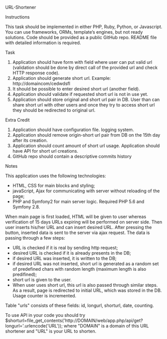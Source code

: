 URL-Shortener

Instructions

This task should be implemented in either PHP, Ruby, Python, or Javascript. You can use frameworks, ORMs, template’s engines, but not ready solutions. Code should be provided as a public GitHub repo. README file with detailed information is required.

Task

1. Application should have form with field where user can put valid url (validation should be done by direct call of the provided url and check HTTP response code).
2. Application should generate short url. Example: http://domaincom/cedwdsfl
3. It should be possible to enter desired short url (another field).
4. Application should validate if requested short url is not in use yet.
5. Application should store original and short url pair in DB. User than can share short url with other users and once they try to access short url they should be redirected to original url.

Extra Credit

1. Application should have configuration file. logging system.
2. Application should remove origin-short url pair from DB on the 15th day after its creation.
3. Application should count amount of short url usage. Application should have API for short url creations.
4. GitHub repo should contain a descriptive commits history

Notes

This application uses the following technologies:

- HTML, CSS for main blocks and styling;
- javaScript, Ajax for communicating with server without reloading of the page;
- PHP and Symfony2 for main server logic.
Required PHP 5.6 and Symfony 2.8.

When main page is first loaded, HTML will be given to user whereas verification of 15 days URLs expiring will be performed on server side. Then user inserts his/her URL and can insert desired URL. After pressing the button, inserted data is sent to the server via ajax request. The data is passing through a few steps:

- URL is checked if it is real by sending http request;
- desired URL is checked if it is already presents in the DB;
- if desired URL was inserted, it is written to the DB;
- if desired URL was not inserted, short url is generated as a random set of predefined chars with random length (maximum length is also predifined);
- short url is given to the user.
- When user uses short url, this url is also passed through similar steps. As a result, page is redirected to initial URL, which was stored in the DB. Usage counter is incremented.

Table "urls" consists of these fields: id, longurl, shorturl, date, counting.

To use API in your code you should try $shorturl=file_get_contents('http://DOMAIN/web/app.php/api/get?longurl='.urlencode('URL')); where "DOMAIN" is a domain of this URL shortener and "URL" is your URL to shorten.
